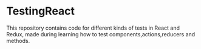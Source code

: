 # TestingReact
This repository contains code for different kinds of tests in React and Redux, made during learning how to test components,actions,reducers and methods.
